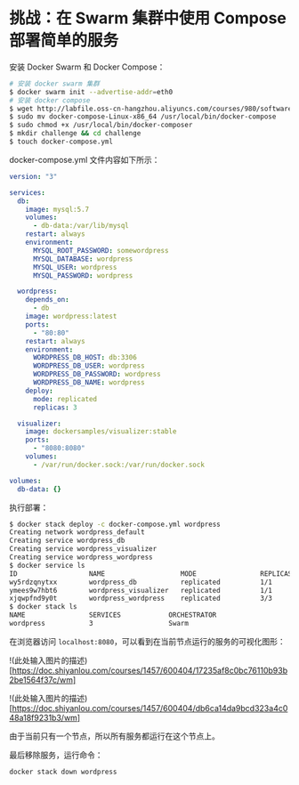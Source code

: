 # 挑战：在 Swarm 集群中使用 Compose 部署简单的服务

安装 Docker Swarm 和 Docker Compose：

```bash
# 安装 docker swarm 集群
$ docker swarm init --advertise-addr=eth0
# 安装 docker compose
$ wget http://labfile.oss-cn-hangzhou.aliyuncs.com/courses/980/software/docker-compose-Linux-x86_64
$ sudo mv docker-compose-Linux-x86_64 /usr/local/bin/docker-compose
$ sudo chmod +x /usr/local/bin/docker-composer
$ mkdir challenge && cd challenge
$ touch docker-compose.yml
```

docker-compose.yml 文件内容如下所示：

```yml
version: "3"

services:
  db:
    image: mysql:5.7
    volumes:
      - db-data:/var/lib/mysql
    restart: always
    environment:
      MYSQL_ROOT_PASSWORD: somewordpress
      MYSQL_DATABASE: wordpress
      MYSQL_USER: wordpress
      MYSQL_PASSWORD: wordpress

  wordpress:
    depends_on:
      - db
    image: wordpress:latest
    ports:
      - "80:80"
    restart: always
    environment:
      WORDPRESS_DB_HOST: db:3306
      WORDPRESS_DB_USER: wordpress
      WORDPRESS_DB_PASSWORD: wordpress
      WORDPRESS_DB_NAME: wordpress
    deploy:
      mode: replicated
      replicas: 3

  visualizer:
    image: dockersamples/visualizer:stable
    ports:
      - "8080:8080"
    volumes:
      - /var/run/docker.sock:/var/run/docker.sock

volumes:
  db-data: {}
```

执行部署：

```bash
$ docker stack deploy -c docker-compose.yml wordpress
Creating network wordpress_default
Creating service wordpress_db
Creating service wordpress_visualizer
Creating service wordpress_wordpress
$ docker service ls
ID                  NAME                   MODE                REPLICAS            IMAGE                             PORTS
wy5rdzqnytxx        wordpress_db           replicated          1/1                 mysql:latest
ymees9w7hbt6        wordpress_visualizer   replicated          1/1                 dockersamples/visualizer:stable   *:8080->8080/tcp
xjqwpfnd9y0t        wordpress_wordpress    replicated          3/3                 wordpress:latest                  *:80->80/tcp
$ docker stack ls
NAME                SERVICES            ORCHESTRATOR
wordpress           3                   Swarm
```

在浏览器访问 `localhost:8080`，可以看到在当前节点运行的服务的可视化图形：

!(此处输入图片的描述)[https://doc.shiyanlou.com/courses/1457/600404/17235af8c0bc76110b93b2be1564f37c/wm]

!(此处输入图片的描述)[https://doc.shiyanlou.com/courses/1457/600404/db6ca14da9bcd323a4c048a18f9231b3/wm]

由于当前只有一个节点，所以所有服务都运行在这个节点上。

最后移除服务，运行命令：

```bash
docker stack down wordpress
```

